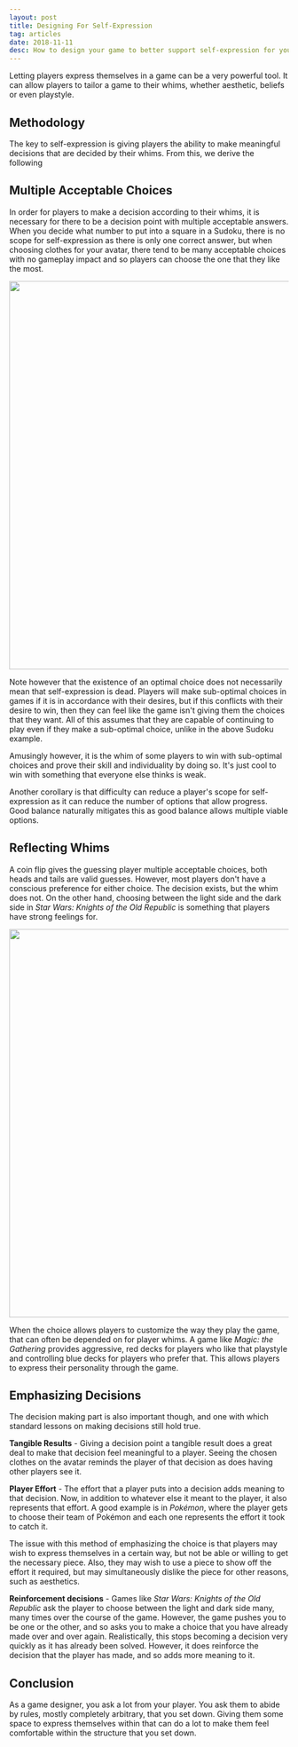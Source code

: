 ```yaml
---
layout: post
title: Designing For Self-Expression
tag: articles
date: 2018-11-11
desc: How to design your game to better support self-expression for your players.
---
```



Letting players express themselves in a game can be a very powerful tool. It can allow players to tailor a game to their whims, whether aesthetic, beliefs or even playstyle.

## Methodology

The key to self-expression is giving players the ability to make meaningful decisions that are decided by their whims. From this, we derive the following

## Multiple Acceptable Choices

In order for players to make a decision according to their whims, it is necessary for there to be a decision point with multiple acceptable answers. When you decide what number to put into a square in a Sudoku, there is no scope for self-expression as there is only one correct answer, but when choosing clothes for your avatar, there tend to be many acceptable choices with no gameplay impact and so players can choose the one that they like the most.

<img src="/blogImages/acrossing_thumb.jpg" width="700px" />

Note however that the existence of an optimal choice does not necessarily mean that self-expression is dead. Players will make sub-optimal choices in games if it is in accordance with their desires, but if this conflicts with their desire to win, then they can feel like the game isn't giving them the choices that they want. All of this assumes that they are capable of continuing to play even if they make a sub-optimal choice, unlike in the above Sudoku example.


Amusingly however, it is the whim of some players to win with sub-optimal choices and prove their skill and individuality by doing so. It's just cool to win with something that everyone else thinks is weak.


Another corollary is that difficulty can reduce a player's scope for self-expression as it can reduce the number of options that allow progress. Good balance naturally mitigates this as good balance allows multiple viable options.

## Reflecting Whims

A coin flip gives the guessing player multiple acceptable choices, both heads and tails are valid guesses. However, most players don't have a conscious preference for either choice. The decision exists, but the whim does not. On the other hand, choosing between the light side and the dark side in *Star Wars: Knights of the Old Republic* is something that players have strong feelings for.

<img src="/blogImages/KotOR_Alignment.jpg" width="700px" />

When the choice allows players to customize the way they play the game, that can often be depended on for player whims. A game like *Magic: the Gathering* provides aggressive, red decks for players who like that playstyle and controlling blue decks for players who prefer that. This allows players to express their personality through the game.

## Emphasizing Decisions

The decision making part is also important though, and one with which standard lessons on making decisions still hold true.


<b>Tangible Results</b> - Giving a decision point a tangible result does a great deal to make that decision feel meaningful to a player. Seeing the chosen clothes on the avatar reminds the player of that decision as does having other players see it.


<b>Player Effort</b> - The effort that a player puts into a decision adds meaning to that decision. Now, in addition to whatever else it meant to the player, it also represents that effort. A good example is in *Pokémon*, where the player gets to choose their team of Pokémon and each one represents the effort it took to catch it.


The issue with this method of emphasizing the choice is that players may wish to express themselves in a certain way, but not be able or willing to get the necessary piece. Also, they may wish to use a piece to show off the effort it required, but may simultaneously dislike the piece for other reasons, such as aesthetics.


<b>Reinforcement decisions</b> - Games like *Star Wars: Knights of the Old Republic* ask the player to choose between the light and dark side many, many times over the course of the game. However, the game pushes you to be one or the other, and so asks you to make a choice that you have already made over and over again. Realistically, this stops becoming a decision very quickly as it has already been solved. However, it does reinforce the decision that the player has made, and so adds more meaning to it.

## Conclusion

As a game designer, you ask a lot from your player. You ask them to abide by rules, mostly completely arbitrary, that you set down. Giving them some space to express themselves within that can do a lot to make them feel comfortable within the structure that you set down.

